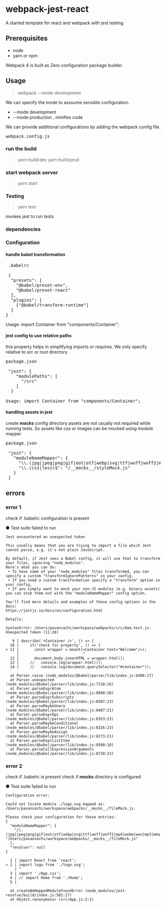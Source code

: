 # webpack-jest-react
A started template for react and webpack with jest testing

## Prerequisites

* node
* yarn or npm

Webpack 4 is built as Zero configuration package builder.

## Usage

> webpack --mode development

We can specify the mode to asssume sensible configuration.
* --mode development
* --mode production , minifies code

We can provide additional configurations by adding the webpack config file.

<pre>
webpack.config.js
</pre>

### run the build
> yarn build:dev
> yarn build:prod

### start webpack server
> yarn start

### Testing
> yarn test

invokes jest to run tests

### dependencies


### Configuration

#### handle babel transformation

<pre>
 .babelrc
 
 {  
  "presets": [  
    "@babel/preset-env",  
    "@babel/preset-react"  
  ],  
  "plugins": [  
    ["@babel/transform-runtime"]  
  ]  
}  
</pre>

Usage: import Container from "components/Container"; 

#### jest config to use relative paths

this property helps in simplifying imports or requires. We only specify relative to src or root directory

<pre>
package.json

 "jest": {  
    "modulePaths": [  
      "<rootDir>/src"  
    ]  
  } 
 
Usage: import Container from "components/Container"; 
</pre>

#### handling assets in jest

create __mocks__ config directory
assets are not usually not required while running tests. So assets like css or images can be mocked
using module mapper

<pre>
package.json  

 "jest": {  
   "moduleNameMapper": {  
     "\\.(jpg|jpeg|png|gif|eot|otf|webp|svg|ttf|woff|woff2|mp4|webm|wav|mp3|m4a|aac|oga)$": " <rootDir>/__mocks__/fileMock.js",  
     "\\.(css|less)$": "<rootDir>/__mocks__/styleMock.js"  
   }  
 }  
</pre>

## errors

### error 1

check if .babelrc configuration is present

● Test suite failed to run

    Jest encountered an unexpected token

    This usually means that you are trying to import a file which Jest cannot parse, e.g. it's not plain JavaScript.

    By default, if Jest sees a Babel config, it will use that to transform your files, ignoring "node_modules".
    Here's what you can do:
     • To have some of your "node_modules" files transformed, you can specify a custom "transformIgnorePatterns" in your config.
     • If you need a custom transformation specify a "transform" option in your config.
     • If you simply want to mock your non-JS modules (e.g. binary assets) you can stub them out with the "moduleNameMapper" config option.

    You'll find more details and examples of these config options in the docs:
    https://jestjs.io/docs/en/configuration.html

    Details:

    SyntaxError: /Users/pavansachi/workspace/webpacks/src/dom.test.js: Unexpected token (11:28)

       9 | describe('<Container />', () => {
      10 |     it('check for property', () => {
    > 11 |       const wrapper = mount(<Container text="Welcome"/>);
         |                             ^
      12 |       document.body.innerHTML = wrapper.html();
      13 |     //   console.log(wrapper.html());
      14 |     //   console.log(document.querySelector("#container"));

      at Parser.raise (node_modules/@babel/parser/lib/index.js:6400:17)
      at Parser.unexpected (node_modules/@babel/parser/lib/index.js:7728:16)
      at Parser.parseExprAtom (node_modules/@babel/parser/lib/index.js:8940:20)
      at Parser.parseExprSubscripts (node_modules/@babel/parser/lib/index.js:8507:23)
      at Parser.parseMaybeUnary (node_modules/@babel/parser/lib/index.js:8487:21)
      at Parser.parseExprOps (node_modules/@babel/parser/lib/index.js:8353:23)
      at Parser.parseMaybeConditional (node_modules/@babel/parser/lib/index.js:8326:23)
      at Parser.parseMaybeAssign (node_modules/@babel/parser/lib/index.js:8273:21)
      at Parser.parseExprListItem (node_modules/@babel/parser/lib/index.js:9590:18)
      at Parser.parseCallExpressionArguments (node_modules/@babel/parser/lib/index.js:8720:22)

### error 2

check if .babelrc is present
check if __mocks__ directory is configured

● Test suite failed to run

    Configuration error:
    
    Could not locate module ./logo.svg mapped as:
    /Users/pavansachi/workspace/webpacks/__mocks__/fileMock.js.
    
    Please check your configuration for these entries:
    {
      "moduleNameMapper": {
        "/\.(jpg|jpeg|png|gif|eot|otf|webp|svg|ttf|woff|woff2|mp4|webm|wav|mp3|m4a|aac|oga)$/": "/Users/pavansachi/workspace/webpacks/__mocks__/fileMock.js"
      },
      "resolver": null
    }

      1 | import React from 'react';
    > 2 | import logo from './logo.svg';
        | ^
      3 | import './App.css';
      4 | // import Home from './Home';
      5 | 

      at createNoMappedModuleFoundError (node_modules/jest-resolve/build/index.js:501:17)
      at Object.<anonymous> (src/App.js:2:1)
